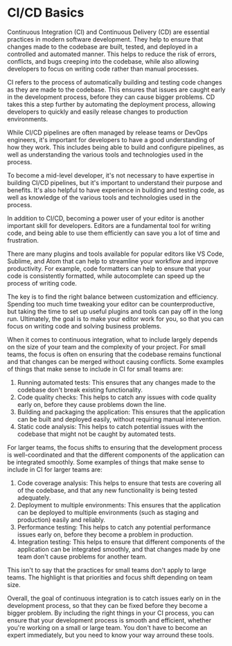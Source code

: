# CI/CD Basics

Continuous Integration (CI) and Continuous Delivery (CD) are essential practices in modern software development. They help to ensure that changes made to the codebase are built, tested, and deployed in a controlled and automated manner. This helps to reduce the risk of errors, conflicts, and bugs creeping into the codebase, while also allowing developers to focus on writing code rather than manual processes.

CI refers to the process of automatically building and testing code changes as they are made to the codebase. This ensures that issues are caught early in the development process, before they can cause bigger problems. CD takes this a step further by automating the deployment process, allowing developers to quickly and easily release changes to production environments.

While CI/CD pipelines are often managed by release teams or DevOps engineers, it's important for  developers to have a good understanding of how they work. This includes being able to build and configure pipelines, as well as understanding the various tools and technologies used in the process.

To become a mid-level developer, it's not necessary to have expertise in building CI/CD pipelines, but it's important to understand their purpose and benefits. It's also helpful to have experience in building and testing code, as well as knowledge of the various tools and technologies used in the process.

In addition to CI/CD, becoming a power user of your editor is another important skill for developers. Editors are a fundamental tool for writing code, and being able to use them efficiently can save you a lot of time and frustration.

There are many plugins and tools available for popular editors like VS Code, Sublime, and Atom that can help to streamline your workflow and improve productivity. For example, code formatters can help to ensure that your code is consistently formatted, while autocomplete can speed up the process of writing code.

The key is to find the right balance between customization and efficiency. Spending too much time tweaking your editor can be counterproductive, but taking the time to set up useful plugins and tools can pay off in the long run. Ultimately, the goal is to make your editor work for you, so that you can focus on writing code and solving business problems.

When it comes to continuous integration, what to include largely depends on the size of your team and the complexity of your project. For small teams, the focus is often on ensuring that the codebase remains functional and that changes can be merged without causing conflicts. Some examples of things that make sense to include in CI for small teams are:

1. Running automated tests: This ensures that any changes made to the codebase don't break existing functionality.
2. Code quality checks: This helps to catch any issues with code quality early on, before they cause problems down the line.
3. Building and packaging the application: This ensures that the application can be built and deployed easily, without requiring manual intervention.
4. Static code analysis: This helps to catch potential issues with the codebase that might not be caught by automated tests.

For larger teams, the focus shifts to ensuring that the development process is well-coordinated and that the different components of the application can be integrated smoothly. Some examples of things that make sense to include in CI for larger teams are:

1. Code coverage analysis: This helps to ensure that tests are covering all of the codebase, and that any new functionality is being tested adequately.
2. Deployment to multiple environments: This ensures that the application can be deployed to multiple environments (such as staging and production) easily and reliably.
3. Performance testing: This helps to catch any potential performance issues early on, before they become a problem in production.
4. Integration testing: This helps to ensure that different components of the application can be integrated smoothly, and that changes made by one team don't cause problems for another team.

This isn't to say that the practices for small teams don't apply to large teams. The highlight is that priorities and focus shift depending on team size.

Overall, the goal of continuous integration is to catch issues early on in the development process, so that they can be fixed before they become a bigger problem. By including the right things in your CI process, you can ensure that your development process is smooth and efficient, whether you're working on a small or large team. You don't have to become an expert immediately, but you need to know your way arround these tools.
